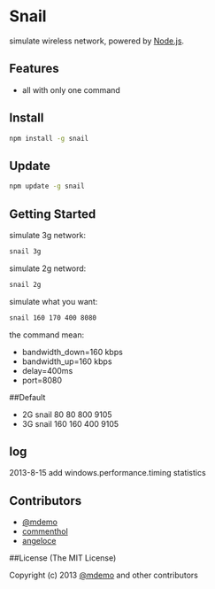 # Snail

simulate wireless network, powered by [Node.js](http://nodejs.org).

## Features

- all with only one command


## Install

``` bash
npm install -g snail
```

## Update

``` bash
npm update -g snail
```

## Getting Started

simulate 3g network:

``` bash
snail 3g
```

simulate 2g netword:

``` bash
snail 2g
```

simulate what you want:

``` bash
snail 160 170 400 8080
```
the command mean:
* bandwidth_down=160 kbps
* bandwidth_up=160 kbps
* delay=400ms
* port=8080

##Default
- 2G snail 80 80 800 9105
- 3G snail 160 160 400 9105

## log

2013-8-15 add windows.performance.timing  statistics

## Contributors
* [@mdemo](http://weibo.com/mdemo)
* [commenthol](https://github.com/commenthol)
* [angeloce](https://github.com/angeloce)

##License
(The MIT License)

Copyright (c) 2013 [@mdemo](http://weibo.com/mdemo) and other contributors
